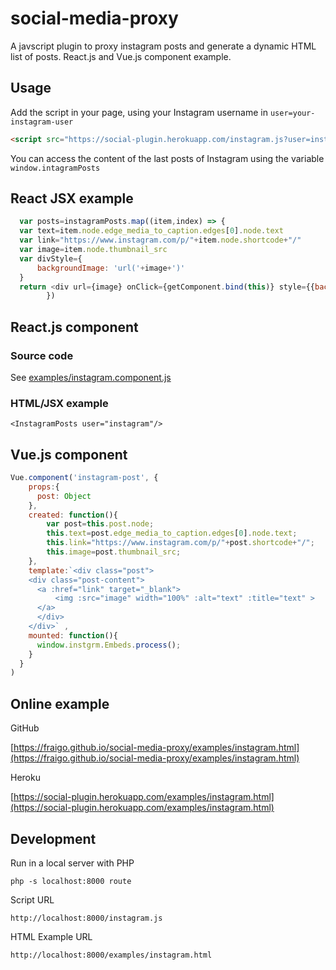 # social-media-proxy

A javscript plugin to proxy instagram posts and generate a dynamic HTML list of posts. React.js and Vue.js component example.


## Usage

Add the script in your page, using your Instagram username in `user=your-instagram-user`

```html
<script src="https://social-plugin.herokuapp.com/instagram.js?user=instagram"></script>
```

You can access the content of the last posts of Instagram using the variable `window.intagramPosts`


## React JSX example

```javascript
  var posts=instagramPosts.map((item,index) => {
  var text=item.node.edge_media_to_caption.edges[0].node.text
  var link="https://www.instagram.com/p/"+item.node.shortcode+"/"
  var image=item.node.thumbnail_src
  var divStyle={
      backgroundImage: 'url('+image+')'
  }
  return <div url={image} onClick={getComponent.bind(this)} style={{backgroundImage: 'url('+image+')'}} key={index} className='post'><small>{text}</small></div>
        })
```

## React.js component

### Source code 

See [examples/instagram.component.js](examples/instagram.component.js)

### HTML/JSX example

`<InstagramPosts user="instagram"/>`

## Vue.js component

```javascript
Vue.component('instagram-post', {
    props:{
      post: Object
    },
    created: function(){
        var post=this.post.node;
        this.text=post.edge_media_to_caption.edges[0].node.text;
        this.link="https://www.instagram.com/p/"+post.shortcode+"/";
        this.image=post.thumbnail_src;
    },
    template:`<div class="post">
    <div class="post-content">
      <a :href="link" target="_blank">
          <img :src="image" width="100%" :alt="text" :title="text" >
      </a>
      </div>
    </div>` ,
    mounted: function(){
      window.instgrm.Embeds.process();
    }
  }
)
```

## Online example


GitHub  

[https://fraigo.github.io/social-media-proxy/examples/instagram.html](https://fraigo.github.io/social-media-proxy/examples/instagram.html)

Heroku  

[https://social-plugin.herokuapp.com/examples/instagram.html](https://social-plugin.herokuapp.com/examples/instagram.html)



## Development

Run in a local server with PHP

`php -s localhost:8000 route`

Script URL

`http://localhost:8000/instagram.js`

HTML Example URL

`http://localhost:8000/examples/instagram.html`

